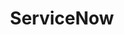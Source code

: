 ---
title: ServiceNow
shortDescription: "I worked here it was nice"
year: "2021-present"
skills: ["some", "more"]
color1: "green"
color2: "purple"
color3: "yellow"
colorBkg1: "#202020"
colorBkg2: "#202020"
colorTxt1: "#FFF"
colorTxt2: "#FFF"
backgroundColor: "red"
backgroundPatternSrc: "/assets/images/servicenow/icon-servicenow.png"
mainImageSrc: "/assets/images/servicenow/preview-servicenow.svg"
font: "montserrat"
class: "servicenow"
---